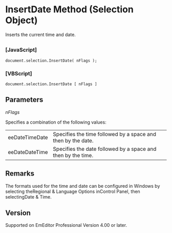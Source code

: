 # InsertDate Method (Selection Object)

Inserts the current time and date.

## 

### \[JavaScript\]

```
document.selection.InsertDate( nFlags );
```

### \[VBScript\]

```
document.selection.InsertDate [ nFlags ]
```

## Parameters

_nFlags_

Specifies a combination of the following values:

|     |     |
| --- | --- |
| eeDateTimeDate | Specifies the time followed by a space and then by the date. |
| eeDateDateTime | Specifies the date followed by a space and then by the time. |

## Remarks

The formats used for the time and date can be configured in Windows by
selecting theRegional & Language Options inControl Panel, then
selectingDate & Time.

## Version

Supported on EmEditor Professional Version 4.00 or later.
